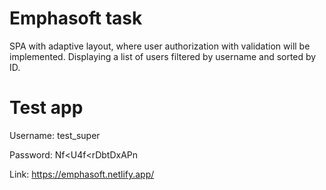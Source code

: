 # Emphasoft task
SPA with adaptive layout, where user authorization with validation will be implemented.
Displaying a list of users filtered by username and sorted by ID.

# Test app
Username: test_super

Password: Nf<U4f<rDbtDxAPn
                           
Link: https://emphasoft.netlify.app/
